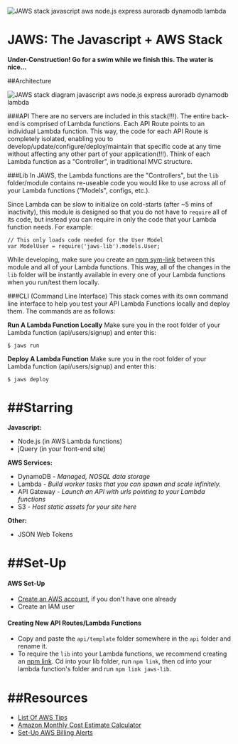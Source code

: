![JAWS stack javascript aws node.js express auroradb dynamodb lambda](https://github.com/servant-app/JAWS/blob/master/site/public/img/jaws_logo_javascript_aws.png)

JAWS: The Javascript + AWS Stack
=================================

**Under-Construction!  Go for a swim while we finish this.  The water is nice...**

##Architecture

![JAWS stack diagram javascript aws node.js express auroradb dynamodb lambda](https://github.com/servant-app/JAWS/blob/master/site/public/img/jaws_diagram_javascript_aws.png)

###API
There are no servers are included in this stack(!!!).  The entire back-end is comprised of Lambda functions.  Each API Route points to an individual Lambda function.  This way, the code for each API Route is completely isolated, enabling you to develop/update/configure/deploy/maintain that specific code at any time without affecting any other part of your application(!!!).  Think of each Lambda function as a "Controller", in traditional MVC structure.

###Lib
In JAWS, the Lambda functions are the "Controllers", but the `lib` folder/module contains re-useable code you would like to use across all of your Lambda functions ("Models", configs, etc.).  

Since Lambda can be slow to initialize on cold-starts (after ~5 mins of inactivity), this module is designed so that you do not have to `require` all of its code, but instead you can require in only the code that your Lambda function needs.  For example:

    // This only loads code needed for the User Model
    var ModelUser = require('jaws-lib').models.User;
    
While developing, make sure you create an [npm sym-link](https://egghead.io/lessons/node-js-using-npm-link-to-use-node-modules-that-are-in-progress) between this module and all of your Lambda functions.  This way, all of the changes in the `lib` folder will be instantly available in every one of your Lambda functions when you run/test them locally.


###CLI (Command Line Interface)
This stack comes with its own command line interface to help you test your API Lambda Functions locally and deploy them.  The commands are as follows:
	
**Run A Lambda Function Locally**
Make sure you in the root folder of your Lambda function (api/users/signup) and enter this:

    $ jaws run

**Deploy A Lambda Function**
Make sure you in the root folder of your Lambda function (api/users/signup) and enter this:

    $ jaws deploy


##Starring
=================================

**Javascript:**
- Node.js (in AWS Lambda functions)
- jQuery (in your front-end site)

**AWS Services:**
- DynamoDB - *Managed, NOSQL data storage*
- Lambda - *Build worker tasks that you can spawn and scale infinitely.*
- API Gateway - *Launch an API with urls pointing to your Lambda functions*
- S3 - *Host static assets for your site here*

**Other:**
- JSON Web Tokens

##Set-Up
=================================

#### AWS Set-Up

* [Create an AWS account](http://aws.amazon.com/,), if you don't have one already
* Create an IAM user

#### Creating New API Routes/Lambda Functions

* Copy and paste the `api/template` folder somewhere in the `api` folder and rename it.
* To require the `lib` into your Lambda functions, we recommend creating an [npm link](https://egghead.io/lessons/node-js-using-npm-link-to-use-node-modules-that-are-in-progress).  Cd into your lib folder, run `npm link`, then cd into your lambda function's folder and run `npm link jaws-lib`.

##Resources
=================================
*  [List Of AWS Tips](https://wblinks.com/notes/aws-tips-i-wish-id-known-before-i-started/)
* [Amazon Monthly Cost Estimate Calculator](http://calculator.s3.amazonaws.com/index.html)
* [Set-Up AWS Billing Alerts](http://docs.aws.amazon.com/awsaccountbilling/latest/aboutv2/monitor-charges.html)
